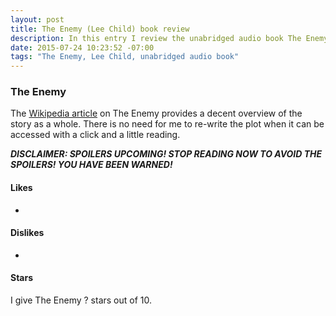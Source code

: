 ```yaml
---
layout: post
title: The Enemy (Lee Child) book review
description: In this entry I review the unabridged audio book The Enemy by Lee Child
date: 2015-07-24 10:23:52 -07:00
tags: "The Enemy, Lee Child, unabridged audio book"
---
```


### The Enemy ###

The [Wikipedia article](https://en.wikipedia.org/wiki/The_Enemy_%28Child_novel%29) on The Enemy provides a decent overview of the story as a whole. There is no need for me to re-write the plot when it can be accessed with a click and a little reading.

***DISCLAIMER: SPOILERS UPCOMING! STOP READING NOW TO AVOID THE SPOILERS! YOU HAVE BEEN WARNED!***

#### Likes ####

*

#### Dislikes ####

 *

#### Stars ####

I give The Enemy ? stars out of 10.
